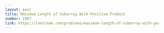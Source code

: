 ```yaml
---
layout: post
title: Maximum Length of Subarray With Positive Product
number: 1567
link: https://leetcode.com/problems/maximum-length-of-subarray-with-positive-product
---
```

